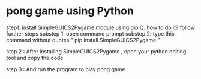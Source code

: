 # pong game using Python

step1: install SimpleGUICS2Pygame module using pip
Q: how to do it? follow further steps
substep 1: open command prompt 
substep 2: type this command without quotes " pip install SimpleGUICS2Pygame "
 
 step 2 : After installing SimpleGUICS2Pygame , open your python editing tool and copy the code 
 
 step 3 : And run the program to play pong game 
      
    
